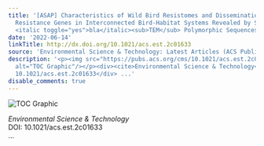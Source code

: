 ```yaml
---
title: '[ASAP] Characteristics of Wild Bird Resistomes and Dissemination of Antibiotic
  Resistance Genes in Interconnected Bird-Habitat Systems Revealed by Similarity of
  <italic toggle="yes">bla</italic><sub>TEM</sub> Polymorphic Sequences'
date: '2022-06-14'
linkTitle: http://dx.doi.org/10.1021/acs.est.2c01633
source: 'Environmental Science & Technology: Latest Articles (ACS Publications)'
description: '<p><img src="https://pubs.acs.org/cms/10.1021/acs.est.2c01633/asset/images/medium/es2c01633_0008.gif"
  alt="TOC Graphic"/></p><div><cite>Environmental Science & Technology</cite></div><div>DOI:
  10.1021/acs.est.2c01633</div> ...'
disable_comments: true
---
```

<p><img src="https://pubs.acs.org/cms/10.1021/acs.est.2c01633/asset/images/medium/es2c01633_0008.gif" alt="TOC Graphic"/></p><div><cite>Environmental Science & Technology</cite></div><div>DOI: 10.1021/acs.est.2c01633</div> ...
